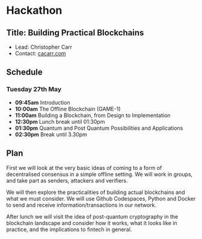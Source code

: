 # Hackathon

## Title: Building Practical Blockchains

- Lead: Christopher Carr
- Contact: [cacarr.com](https://cacarr.com)

## Schedule

### Tuesday 27th May
- **09:45am** Introduction
- **10:00am** The Offline Blockchain (GAME-1)
- **11:00am** Building a Blockchain, from Design to Implementation
- **12:30pm** Lunch break until 01:30pm
- **01:30pm** Quantum and Post Quantum Possibilities and Applications
- **02:30pm** Break until 3.30pm

## Plan

First we will look at the very basic ideas of coming to a form of decentralised consensus in a simple offline setting. We will work in groups, and take part as senders, attackers and verifiers. 

We will then explore the practicalities of building actual blockchains and what we must consider. We will use Github Codespaces, Python and Docker to send and receive information/transactions in our network. 

After lunch we will visit the idea of post-quantum cryptography in the blockchain landscape and consider how it works, what it looks like in practice, and the implications to fintech in general.
